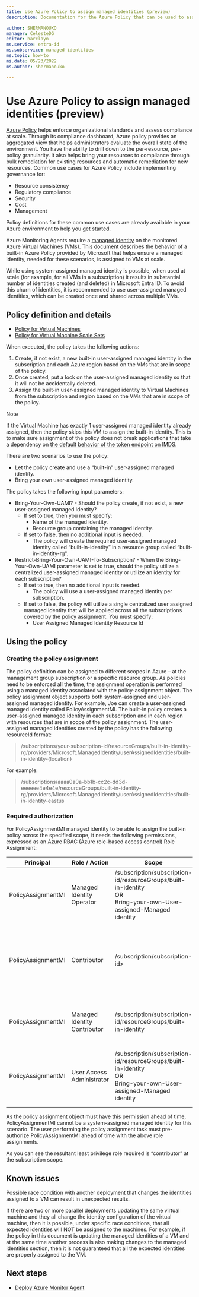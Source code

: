 ```yaml
---
title: Use Azure Policy to assign managed identities (preview)
description: Documentation for the Azure Policy that can be used to assign managed identities to Azure resources.

author: SHERMANOUKO
manager: CelesteDG
editor: barclayn
ms.service: entra-id
ms.subservice: managed-identities
ms.topic: how-to
ms.date: 05/23/2022
ms.author: shermanouko

---
```


# Use Azure Policy to assign managed identities (preview)


[Azure Policy](/azure/governance/policy/overview) helps enforce organizational standards and assess compliance at scale. Through its compliance dashboard, Azure policy provides an aggregated view that helps administrators evaluate the overall state of the environment. You have the ability to drill down to the per-resource, per-policy granularity. It also helps bring your resources to compliance through bulk remediation for existing resources and automatic remediation for new resources. Common use cases for Azure Policy include implementing governance for:

- Resource consistency
- Regulatory compliance
- Security
- Cost
- Management


Policy definitions for these common use cases are already available in your Azure environment to help you get started.

Azure Monitoring Agents require a [managed identity](overview.md) on the monitored Azure Virtual Machines (VMs). This document describes the behavior of a built-in Azure Policy provided by Microsoft that helps ensure a managed identity, needed for these scenarios, is assigned to VMs at scale.

While using system-assigned managed identity is possible, when used at scale (for example, for all VMs in a subscription) it results in substantial number of identities created (and deleted) in Microsoft Entra ID. To avoid this churn of identities, it is recommended to use user-assigned managed identities, which can be created once and shared across multiple VMs.

## Policy definition and details

- [Policy for Virtual Machines](https://portal.azure.com/#blade/Microsoft_Azure_Policy/PolicyDetailBlade/definitionId/%2Fproviders%2FMicrosoft.Authorization%2FpolicyDefinitions%2Fd367bd60-64ca-4364-98ea-276775bddd94)
- [Policy for Virtual Machine Scale Sets](https://portal.azure.com/#blade/Microsoft_Azure_Policy/PolicyDetailBlade/definitionId/%2Fproviders%2FMicrosoft.Authorization%2FpolicyDefinitions%2F516187d4-ef64-4a1b-ad6b-a7348502976c)



When executed, the policy takes the following actions:

1. Create, if not exist, a new built-in user-assigned managed identity in the subscription and each Azure region based on the VMs that are in scope of the policy.
2. Once created, put a lock on the user-assigned managed identity so that it will not be accidentally deleted.
3. Assign the built-in user-assigned managed identity to Virtual Machines from the subscription and region based on the VMs that are in scope of the policy.
> [!NOTE]
> If the Virtual Machine has exactly 1 user-assigned managed identity already assigned, then the policy skips this VM to assign the built-in identity. This is to make sure assignment of the policy does not break applications that take a dependency on [the default behavior of the token endpoint on IMDS.](managed-identities-faq.md#what-identity-will-imds-default-to-if-i-dont-specify-the-identity-in-the-request)


There are two scenarios to use the policy:

-	Let the policy create and use a “built-in” user-assigned managed identity.
-	Bring your own user-assigned managed identity.

The policy takes the following input parameters:

- Bring-Your-Own-UAMI? - Should the policy create, if not exist, a new user-assigned managed identity?
  - If set to true, then you must specify:
    - Name of the managed identity.
    - Resource group containing the managed identity.
  - If set to false, then no additional input is needed.
    - The policy will create the required user-assigned managed identity called “built-in-identity” in a resource group called “built-in-identity-rg".
- Restrict-Bring-Your-Own-UAMI-To-Subscription? - When the Bring-Your-Own-UAMI parameter is set to true, should the policy utilize a centralized user-assigned managed identity or utilize an identity for each subscription?
  - If set to true, then no additional input is needed.
    - The policy will use a user-assigned managed identity per subscription.
  - If set to false, the policy will utilize a single centralized user assigned managed identity that will be applied across all the subscriptions covered by the policy assignment. You must specify:
    - User Assigned Managed Identity Resource Id

## Using the policy
### Creating the policy assignment

The policy definition can be assigned to different scopes in Azure – at the management group subscription or a specific resource group. As policies need to be enforced all the time, the assignment operation is performed using a managed identity associated with the policy-assignment object. The policy assignment object supports both system-assigned and user-assigned managed identity.
For example, Joe can create a user-assigned managed identity called PolicyAssignmentMI. The built-in policy creates a user-assigned managed identity in each subscription and in each region with resources that are in scope of the policy assignment. The user-assigned managed identities created by the policy has the following resourceId format:

> /subscriptions/your-subscription-id/resourceGroups/built-in-identity-rg/providers/Microsoft.ManagedIdentity/userAssignedIdentities/built-in-identity-{location}

For example:
> /subscriptions/aaaa0a0a-bb1b-cc2c-dd3d-eeeeee4e4e4e/resourceGroups/built-in-identity-rg/providers/Microsoft.ManagedIdentity/userAssignedIdentities/built-in-identity-eastus

### Required authorization

For PolicyAssignmentMI managed identity to be able to assign the built-in policy across the specified scope, it needs the following permissions, expressed as an Azure RBAC (Azure role-based access control) Role Assignment:

| Principal| Role / Action | Scope | Purpose |
|----|----|----------------|----|
|PolicyAssignmentMI |Managed Identity Operator | /subscription/subscription-id/resourceGroups/built-in-identity <br> OR <br>Bring-your-own-User-assigned-Managed identity |Required to assign the built-in identity to VMs.|
|PolicyAssignmentMI |Contributor | /subscription/subscription-id> |Required to create the resource-group that holds the built-in managed identity in the subscription. |
|PolicyAssignmentMI |Managed Identity Contributor | /subscription/subscription-id/resourceGroups/built-in-identity |Required to create a new user-assigned managed identity.|
|PolicyAssignmentMI |User Access Administrator | /subscription/subscription-id/resourceGroups/built-in-identity <br> OR <br>Bring-your-own-User-assigned-Managed identity |Required to set a lock on the user-assigned managed identity created by the policy.|


As the policy assignment object must have this permission ahead of time, PolicyAssignmentMI cannot be a system-assigned managed identity for this scenario. The user performing the policy assignment task must pre-authorize PolicyAssignmentMI ahead of time with the above role assignments.

As you can see the resultant least privilege role required is “contributor” at the subscription scope.



## Known issues

Possible race condition with another deployment that changes the identities assigned to a VM can result in unexpected results.

If there are two or more parallel deployments updating the same virtual machine and they all change the identity configuration of the virtual machine, then it is possible, under specific race conditions, that all expected identities will NOT be assigned to the machines.
For example, if the policy in this document is updating the managed identities of a VM and at the same time another process is also making changes to the managed identities section, then it is not guaranteed that all the expected identities are properly assigned to the VM.


## Next steps

- [Deploy Azure Monitor Agent](/azure/azure-monitor/agents/azure-monitor-agent-manage#use-azure-policy)
